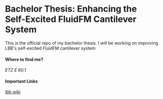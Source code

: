 # Bachelor Thesis: Enhancing the Self-Excited FluidFM Cantilever System
This is the official repo of my bachelor thesis. I will be working on improving LBB's self-excited FluidFM cantilever system
#### Where to find me?
_ETZ E 60.1_

#### Important Links

[lbb wiki](https://people.ee.ethz.ch/~lbbwiki/doku.php?id=start)
